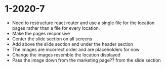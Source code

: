 # 1-2020-7

- Need to restructure react router and use a single file for the location pages rather than a file for every location.
- Make the pages responsive
- Center the slide section on all screens
- Add above the slide section and under the header section
- The images are incorrect order and are placeholders for now
- Change the images resemble the location displayed
- Pass the image down from the marketing page?? from the slide section

